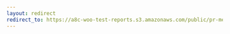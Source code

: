 ```yaml
---
layout: redirect
redirect_to: https://a8c-woo-test-reports.s3.amazonaws.com/public/pr-merge/44908/api/index.html
---
```


